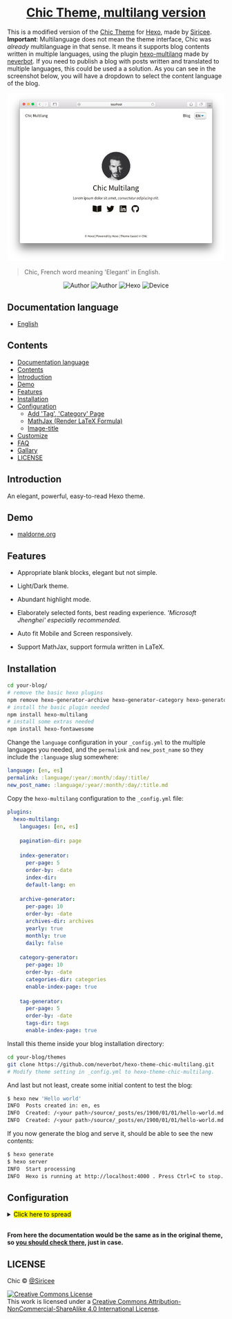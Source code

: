 <h1 align="center"><a href="https://github.com/neverbot/hexo-theme-chic-multilang" target="_blank">Chic Theme, multilang version</a></h1>

This is a modified version of the [Chic Theme](https://github.com/Siricee/hexo-theme-Chic) for [Hexo](https://hexo.io), made by [Siricee](https://github.com/Siricee). **Important**: Multilanguage does not mean the theme interface, Chic was _already_ multilanguage in that sense. It means it supports blog contents written in multiple languages, using the plugin [hexo-multilang](https://github.com/neverbot/hexo-multilang/) made by [neverbot](https://github.com/neverbot). If you need to publish a blog with posts written and translated to multiple languages, this could be used a a solution. As you can see in the screenshot below, you will have a dropdown to select the content language of the blog.

<p align="center">
  <img width="700" alt="chic multilang screenshot" src="/source/image/screenshot.png">
</p>

> Chic, French word meaning 'Elegant' in English.

<p align="center">
<img alt="Author" src="https://img.shields.io/badge/Author-Siricee-lightgray.svg"/>
<img alt="Author" src="https://img.shields.io/badge/Author-neverbot-lightgray.svg"/>
<img alt="Hexo" src="https://img.shields.io/badge/Hexo-3.0+-0e83cd.svg"/>
<img alt="Device" src="https://img.shields.io/badge/Device-responsive-orange.svg"/>
</p>

## Documentation language

- [English](README.md)

## Contents
- [Documentation language](#documentation-language)
- [Contents](#contents)
- [Introduction](#introduction)
- [Demo](#demo)
- [Features](#features)
- [Installation](#installation)
- [Configuration](#configuration)
  - [Add 'Tag', 'Category' Page](#add-tagcategory-page)
  - [MathJax (Render LaTeX Formula)](#mathjax-render-latex-formula)
  - [Image-title](#image-title)
- [Customize](#customize)
- [FAQ](#faq)
- [Gallary](#gallary)
- [LICENSE](#license)


## Introduction
An elegant, powerful, easy-to-read Hexo theme.

## Demo
- [maldorne.org](https://maldorne.org)

## Features
- Appropriate blank blocks, elegant but not simple.

- Light/Dark theme.

- Abundant highlight mode.

- Elaborately selected fonts, best reading experience. *'Microsoft Jhenghei' especially recommended.*

- Auto fit Mobile and Screen responsively.

- Support MathJax, support formula written in LaTeX.

## Installation

```bash
cd your-blog/
# remove the basic hexo plugins
npm remove hexo-generator-archive hexo-generator-category hexo-generator-index hexo-generator-tag hexo-generator-basic-set hexo-generator-i18n
# install the basic plugin needed
npm install hexo-multilang
# install some extras needed
npm install hexo-fontawesome
```

Change the `language` configuration in your `_config.yml` to the multiple languages you needed, and the `permalink` and `new_post_name` so they include the `:language` slug somewhere:
```yml
language: [en, es]
permalink: :language/:year/:month/:day/:title/
new_post_name: :language/:year/:month/:day/:title.md
```

Copy the `hexo-multilang` configuration to the `_config.yml` file:
```yml
plugins:
  hexo-multilang:
    languages: [en, es]  

    pagination-dir: page

    index-generator:
      per-page: 5
      order-by: -date
      index-dir: 
      default-lang: en

    archive-generator:
      per-page: 10
      order-by: -date
      archives-dir: archives
      yearly: true
      monthly: true
      daily: false

    category-generator:
      per-page: 10
      order-by: -date
      categories-dir: categories
      enable-index-page: true

    tag-generator:
      per-page: 5
      order-by: -date
      tags-dir: tags
      enable-index-page: true
```

Install this theme inside your blog installation directory:
```bash
cd your-blog/themes
git clone https://github.com/neverbot/hexo-theme-chic-multilang.git
# Modify theme setting in _config.yml to hexo-theme-chic-multilang.
```

And last but not least, create some initial content to test the blog:
``` bash
$ hexo new 'Hello world'
INFO  Posts created in: en, es
INFO  Created: /<your path>/source/_posts/es/1900/01/01/hello-world.md
INFO  Created: /<your path>/source/_posts/en/1900/01/01/hello-world.md
```

If you now generate the blog and serve it, should be able to see the new contents:
``` bash
$ hexo generate
$ hexo server
INFO  Start processing
INFO  Hexo is running at http://localhost:4000 . Press Ctrl+C to stop.
```

## Configuration
<details>
<summary><mark>Click here to spread</mark></summary>

```yaml
# Header
navname: Chic Multilang

# navigator items
nav:
  - blog: 
    name: nav.blog 
    url: /archives

# favicons
icons: true

# Profile
avatar: /image/avatar.jpeg

i18n:
  language: [en, es]

# main menu navigation
## link is the complete url
## icon is the fontawesome icon name
## prefix is the fontawesome style
## Unused keys can be commented out.
links:
  Blog: 
    link: /archives
    icon: book-open
    prefix: fas
  Twitter: 
    link: https://twitter.com/neverbot
    icon: twitter
    prefix: fab
  LinkedIn: 
    link: https://www.linkedin.com/in/ivanalonso
    icon: linkedin
    prefix: fab
  Github: 
    link: https://github.com/neverbot/
    icon: github
    prefix: fab
#  Category:
#  Tags: 
#  Link:
#  Resume:
#  Publish:
#  Trophy:
#  Gallary:
#  RSS:
#  AliPay:
#  ZhiHu: 
#  FaceBook:
#  Skype:
#  CodeSandBox:
#  CodePen:
#  Sketch:
#  Gitlab:
#  Dribble:
#  Instagram:
#  Reddit:
#  YouTube:
#  QQ:
#  Weibo:
#  WeChat:

# how links show: you have 2 choice--text or icon.
links_text_enable: false
links_icon_enable: true

# Post page
## Post_meta
post_meta_enable: true

post_author_enable: true
post_date_enable: true
post_category_enable: true
## Post copyright
post_copyright_enable: true

post_copyright_author_enable: true
post_copyright_permalink_enable: true
post_copyright_license_enable: false
post_copyright_license_text: Copyright (c) 2020 neverbot
post_copyright_slogan_enable: false

## toc
post_toc_enable: true
page_toc_enable: true

# Page
page_title_enable: true

# Date / Time format
## Hexo uses Moment.js to parse and display date
## You can customize the date format as defined in
## http://momentjs.com/docs/#/displaying/format/
date_format: MMMM D, YYYY
time_format: HH:mm:ss

# stylesheets loaded in the <head>
stylesheets:
  - /css/style.css

# scripts loaded in the end of the body
scripts:
  - /js/script.js
  - /js/tocbot.min.js
    # tscanlin/tocbot: Build a table of contents from headings in an HTML document.
    # https://github.com/tscanlin/tocbot

# plugin functions
## Mathjax: Math Formula Support
## https://www.mathjax.org
mathjax:
  enable: true
  import: demand # global or demand
  ## global: all pages will load mathjax,this will degrade performance and some grammers may be parsed wrong.
  ## demand: Recommend option,if your post need fomula, you can declare 'mathjax: true' in Front-matter
```
</details>
<br>

**From here the documentation would be the same as in the original theme, so [you should check there](https://github.com/Siricee/hexo-theme-Chic/blob/master/README.md), just in case.**

## LICENSE
Chic © [@Siricee](https://github.com/Siricee)

<a rel="license" href="http://creativecommons.org/licenses/by-nc-sa/4.0/"><img alt="Creative Commons License" style="border-width:0" src="https://i.creativecommons.org/l/by-nc-sa/4.0/88x31.png" /></a><br />This work is licensed under a <a rel="license" href="http://creativecommons.org/licenses/by-nc-sa/4.0/">Creative Commons Attribution-NonCommercial-ShareAlike 4.0 International License</a>.
